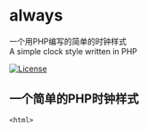 # always
一个用PHP编写的简单的时钟样式<br>A simple clock style written in PHP

[![License](https://img.shields.io/badge/HTML-+1-orange.svg?style=flat-square&logo=html5)](https://auzgo.com/)

## 一个简单的PHP时钟样式
 ```
 <html>
 ```
